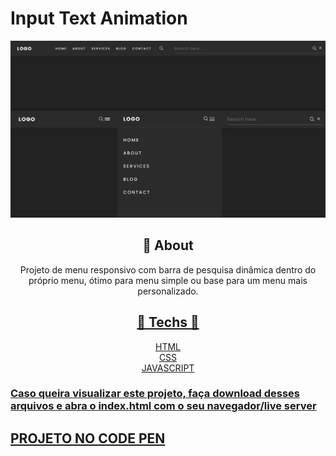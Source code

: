 #  **Input Text Animation**

<div align="center">

![print do projeto](print.png)

</div>

<div align="center">

## 	&#127919; **About**
Projeto de menu responsivo com barra de pesquisa dinâmica dentro do próprio menu, ótimo para menu simple ou base para um menu mais personalizado.


</div>

<div align="center"><a href="https://www.youtube.com/watch?v=zQngLMkngQE&ab_channel=OnlineTutorials> 

**LINK DO TUTORIAL** 

</a></div>

<div align="center">

</div>
<div align="center">

## 🔧 **Techs** 🔧

HTML<br/>
CSS<br/>
JAVASCRIPT<br/>

</div>

### Caso queira visualizar este projeto, faça download desses arquivos e abra o index.html com o seu navegador/live server

## <a href="https://codepen.io/thiagofang/pen/eYrjKdd">PROJETO NO CODE PEN</a>